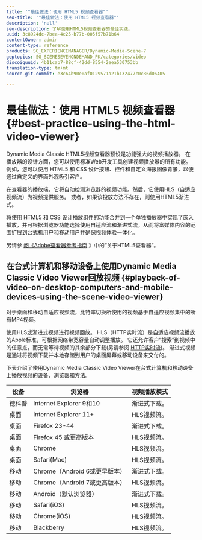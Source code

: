 ```yaml
---
title: '"最佳做法：使用 HTML5 视频查看器"'
seo-title: '"最佳做法：使用 HTML5 视频查看器"'
description: 'null'
seo-description: 了解使用HTML5视频查看器的最佳实践。
uuid: 3c8924dc-7bea-4c25-b77b-005f57b71b64
contentOwner: admin
content-type: reference
products: SG_EXPERIENCEMANAGER/Dynamic-Media-Scene-7
geptopics: SG_SCENESEVENONDEMAND_PK/categories/video
discoiquuid: 4b11cab7-88cf-42dd-8554-2eea530753bb
translation-type: tm+mt
source-git-commit: e3c64b90e0af0129571a21b132477c0c86d06405

---
```



# 最佳做法：使用 HTML5 视频查看器{#best-practice-using-the-html-video-viewer}

Dynamic Media Classic HTML5视频查看器预设是功能强大的视频播放器。 在播放器的设计方面，您可以使用标准Web开发工具创建视频播放器的所有功能。 例如，您可以使用 HTML5 和 CSS 设计按钮、控件和自定义海报图像背景，以便通过自定义的界面外观吸引客户。

在查看器的播放端，它将自动检测浏览器的视频功能。然后，它使用HLS（自适应视频流）为视频提供服务。 或者，如果该投放方法不存在，则使用HTML5渐进式。

将使用 HTML5 和 CSS 设计播放组件的功能合并到一个单独播放器中实现了嵌入播放，并可根据浏览器功能选择使用自适应流和渐进式流，从而将富媒体内容的范围扩展到台式机用户和移动用户并确保视频体验一体化。

另请参 [阅《Adobe查看器参考指南](https://marketing.adobe.com/resources/help/en_US/s7/viewers_ref/c_html5_viewers_about.html) 》中的“关于HTML5查看器”。

## 在台式计算机和移动设备上使用Dynamic Media Classic Video Viewer回放视频 {#playback-of-video-on-desktop-computers-and-mobile-devices-using-the-scene-video-viewer}

对于桌面和移动自适应视频流，比特率切换所使用的视频基于自适应视频集中的所有MP4视频。

使用HLS或渐进式视频进行视频回放。 HLS（HTTP实时流）是自适应视频流播放的Apple标准，可根据网络带宽容量自动调整播放。 它还允许客户“搜索”到视频中的任意点，而无需等待视频的其余部分下载(另请参阅 [HTTP实时流](#UnresolvedLink-https://developer.apple.com/streaming/))。 渐进式视频是通过将视频下载并本地存储到用户的桌面屏幕或移动设备来交付的。

下表介绍了使用Dynamic Media Classic Video Viewer在台式计算机和移动设备上播放视频的设备、浏览器和方法。

| 设备 | 浏览器 | 视频播放模式 |
|--- |--- |--- |
| 德科普 | Internet Explorer 9和10 | 渐进式下载。 |
| 桌面 | Internet Explorer 11+ | HLS视频流。 |
| 桌面 | Firefox 23-44 | 渐进式下载。 |
| 桌面 | Firefox 45 或更高版本 | HLS视频流。 |
| 桌面 | Chrome | HLS视频流。 |
| 桌面 | Safari(Mac) | HLS视频流。 |
| 移动 | Chrome（Android 6或更早版本） | 渐进式下载。 |
| 移动 | Chrome（Android 7或更高版本） | HLS视频流。 |
| 移动 | Android（默认浏览器） | 渐进式下载。 |
| 移动 | Safari(iOS) | HLS视频流。 |
| 移动 | Chrome(iOS) | HLS视频流。 |
| 移动 | Blackberry | HLS视频流。 |
